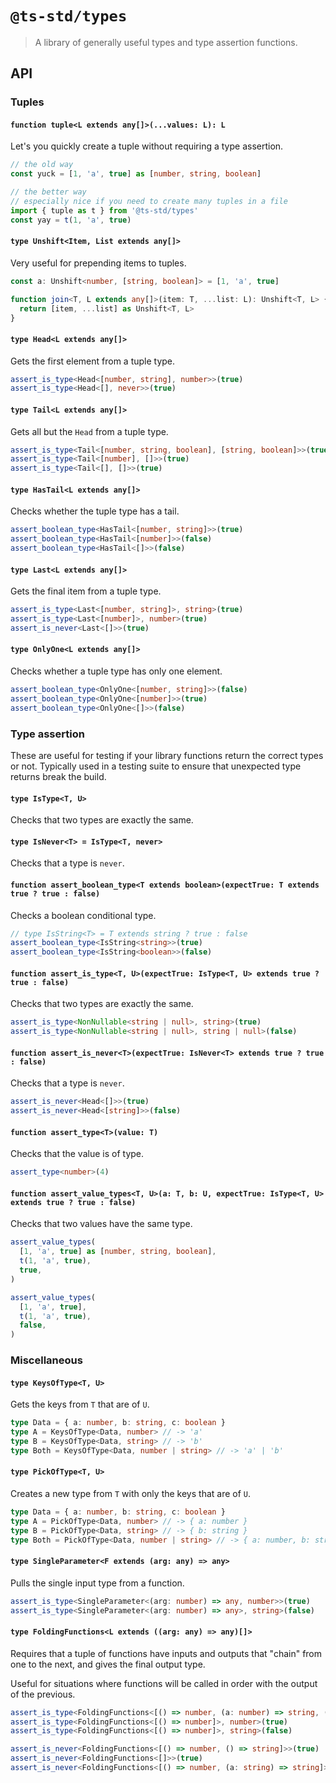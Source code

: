 # `@ts-std/types`

> A library of generally useful types and type assertion functions.

## API

### Tuples

#### `function tuple<L extends any[]>(...values: L): L`

Let's you quickly create a tuple without requiring a type assertion.

```ts
// the old way
const yuck = [1, 'a', true] as [number, string, boolean]

// the better way
// especially nice if you need to create many tuples in a file
import { tuple as t } from '@ts-std/types'
const yay = t(1, 'a', true)
```

#### `type Unshift<Item, List extends any[]>`

Very useful for prepending items to tuples.

```ts
const a: Unshift<number, [string, boolean]> = [1, 'a', true]

function join<T, L extends any[]>(item: T, ...list: L): Unshift<T, L> {
  return [item, ...list] as Unshift<T, L>
}
```

#### `type Head<L extends any[]>`

Gets the first element from a tuple type.

```ts
assert_is_type<Head<[number, string], number>>(true)
assert_is_type<Head<[], never>>(true)
```

#### `type Tail<L extends any[]>`

Gets all but the `Head` from a tuple type.

```ts
assert_is_type<Tail<[number, string, boolean], [string, boolean]>>(true)
assert_is_type<Tail<[number], []>>(true)
assert_is_type<Tail<[], []>>(true)
```

#### `type HasTail<L extends any[]>`

Checks whether the tuple type has a tail.

```ts
assert_boolean_type<HasTail<[number, string]>>(true)
assert_boolean_type<HasTail<[number]>>(false)
assert_boolean_type<HasTail<[]>>(false)
```

#### `type Last<L extends any[]>`

Gets the final item from a tuple type.

```ts
assert_is_type<Last<[number, string]>, string>(true)
assert_is_type<Last<[number]>, number>(true)
assert_is_never<Last<[]>>(true)
```

#### `type OnlyOne<L extends any[]>`

Checks whether a tuple type has only one element.

```ts
assert_boolean_type<OnlyOne<[number, string]>>(false)
assert_boolean_type<OnlyOne<[number]>>(true)
assert_boolean_type<OnlyOne<[]>>(false)
```


### Type assertion

These are useful for testing if your library functions return the correct types or not. Typically used in a testing suite to ensure that unexpected type returns break the build.

#### `type IsType<T, U>`

Checks that two types are exactly the same.

#### `type IsNever<T> = IsType<T, never>`

Checks that a type is `never`.

#### `function assert_boolean_type<T extends boolean>(expectTrue: T extends true ? true : false)`

Checks a boolean conditional type.

```ts
// type IsString<T> = T extends string ? true : false
assert_boolean_type<IsString<string>>(true)
assert_boolean_type<IsString<boolean>>(false)
```

#### `function assert_is_type<T, U>(expectTrue: IsType<T, U> extends true ? true : false)`

Checks that two types are exactly the same.

```ts
assert_is_type<NonNullable<string | null>, string>(true)
assert_is_type<NonNullable<string | null>, string | null>(false)
```

#### `function assert_is_never<T>(expectTrue: IsNever<T> extends true ? true : false)`

Checks that a type is `never`.

```ts
assert_is_never<Head<[]>>(true)
assert_is_never<Head<[string]>>(false)
```

#### `function assert_type<T>(value: T)`

Checks that the value is of type.

```ts
assert_type<number>(4)
```

#### `function assert_value_types<T, U>(a: T, b: U, expectTrue: IsType<T, U> extends true ? true : false)`

Checks that two values have the same type.

```ts
assert_value_types(
  [1, 'a', true] as [number, string, boolean],
  t(1, 'a', true),
  true,
)

assert_value_types(
  [1, 'a', true],
  t(1, 'a', true),
  false,
)
```


### Miscellaneous

#### `type KeysOfType<T, U>`

Gets the keys from `T` that are of `U`.

```ts
type Data = { a: number, b: string, c: boolean }
type A = KeysOfType<Data, number> // -> 'a'
type B = KeysOfType<Data, string> // -> 'b'
type Both = KeysOfType<Data, number | string> // -> 'a' | 'b'
```

#### `type PickOfType<T, U>`

Creates a new type from `T` with only the keys that are of `U`.

```ts
type Data = { a: number, b: string, c: boolean }
type A = PickOfType<Data, number> // -> { a: number }
type B = PickOfType<Data, string> // -> { b: string }
type Both = PickOfType<Data, number | string> // -> { a: number, b: string }
```

#### `type SingleParameter<F extends (arg: any) => any>`

Pulls the single input type from a function.

```ts
assert_is_type<SingleParameter<(arg: number) => any, number>>(true)
assert_is_type<SingleParameter<(arg: number) => any>, string>(false)
```

#### `type FoldingFunctions<L extends ((arg: any) => any)[]>`

Requires that a tuple of functions have inputs and outputs that "chain" from one to the next, and gives the final output type.

Useful for situations where functions will be called in order with the output of the previous.

```ts
assert_is_type<FoldingFunctions<[() => number, (a: number) => string, (a: string) => boolean]>, boolean>(true)
assert_is_type<FoldingFunctions<[() => number]>, number>(true)
assert_is_type<FoldingFunctions<[() => number]>, string>(false)

assert_is_never<FoldingFunctions<[() => number, () => string]>>(true)
assert_is_never<FoldingFunctions<[]>>(true)
assert_is_never<FoldingFunctions<[() => number, (a: string) => string]>>(true)
```
